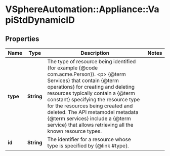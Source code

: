 # VSphereAutomation::Appliance::VapiStdDynamicID

## Properties
Name | Type | Description | Notes
------------ | ------------- | ------------- | -------------
**type** | **String** | The type of resource being identified (for example {@code com.acme.Person}). &lt;p&gt; {@term Services} that contain {@term operations} for creating and deleting resources typically contain a {@term constant} specifying the resource type for the resources being created and deleted. The API metamodel metadata {@term services} include a {@term service} that allows retrieving all the known resource types. | 
**id** | **String** | The identifier for a resource whose type is specified by {@link #type}. | 


